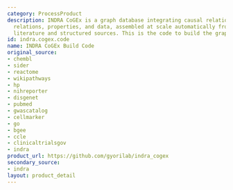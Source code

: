 ```yaml
---
category: ProcessProduct
description: INDRA CoGEx is a graph database integrating causal relations, ontological
  relations, properties, and data, assembled at scale automatically from the scientific
  literature and structured sources. This is the code to build the graph.
id: indra.cogex.code
name: INDRA CoGEx Build Code
original_source:
- chembl
- sider
- reactome
- wikipathways
- hp
- nihreporter
- disgenet
- pubmed
- gwascatalog
- cellmarker
- go
- bgee
- ccle
- clinicaltrialsgov
- indra
product_url: https://github.com/gyorilab/indra_cogex
secondary_source:
- indra
layout: product_detail
---
```

